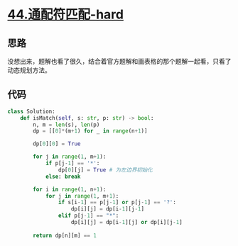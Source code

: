 # [44.通配符匹配-hard](https://leetcode-cn.com/problems/wildcard-matching/)

## 思路
没想出来，题解也看了很久，结合着官方题解和画表格的那个题解一起看，只看了动态规划方法。

## 代码
```python
class Solution:
    def isMatch(self, s: str, p: str) -> bool:
        n, m = len(s), len(p)
        dp = [[0]*(m+1) for _ in range(n+1)]

        dp[0][0] = True

        for j in range(1, m+1):
            if p[j-1] == '*':
                dp[0][j] = True # 为左边界初始化
            else: break

        for i in range(1, n+1):
            for j in range(1, m+1):
                if s[i-1] == p[j-1] or p[j-1] == '?':
                    dp[i][j] = dp[i-1][j-1]
                elif p[j-1] == "*":
                    dp[i][j] = dp[i-1][j] or dp[i][j-1]
        
        return dp[n][m] == 1
```